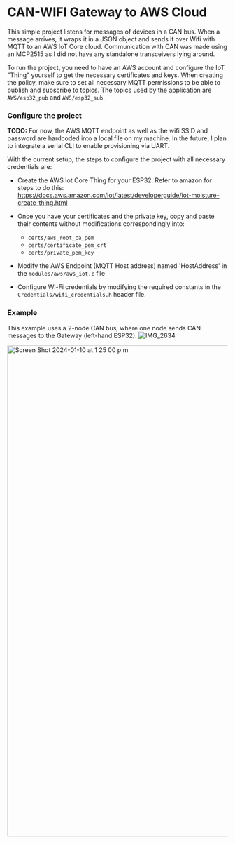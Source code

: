 # CAN-WIFI Gateway to AWS Cloud

This simple project listens for messages of devices in a CAN bus. When a message arrives, it wraps it in a JSON object and sends it over Wifi with MQTT to an AWS IoT Core cloud. Communication with CAN was made using an MCP2515 as I did not have any standalone transceivers lying around.

To run the project, you need to have an AWS account and configure the IoT "Thing" yourself to get the necessary certificates and keys. When creating the policy, make sure to set all necessary MQTT permissions to be able to publish and subscribe to topics. The topics used by the application are `AWS/esp32_pub` and `AWS/esp32_sub`.

### Configure the project
**TODO:** For now, the AWS MQTT endpoint as well as the wifi SSID and password are hardcoded into a local file on my machine. In the future, I plan to integrate a serial CLI to enable provisioning via UART.

With the current setup, the steps to configure the project with all necessary credentials are:

* Create the AWS Iot Core Thing for your ESP32. Refer to amazon for steps to do this:
https://docs.aws.amazon.com/iot/latest/developerguide/iot-moisture-create-thing.html

* Once you have your certificates and the private key, copy and paste their contents without modifications correspondingly into:
  * `certs/aws_root_ca_pem`
  * `certs/certificate_pem_crt`
  * `certs/private_pem_key`

* Modify the AWS Endpoint (MQTT Host address) named 'HostAddress' in the `modules/aws/aws_iot.c` file
  
* Configure Wi-Fi credentials by modifying the required constants in the `Credentials/wifi_credentials.h` header file.

### Example
This example uses a 2-node CAN bus, where one node sends CAN messages to the Gateway (left-hand ESP32).
![IMG_2634](https://github.com/paultimke/CAN_AWS_Gateway/assets/87957114/52507f51-fb03-4258-af50-cac790745c3f)

<img width="1120" alt="Screen Shot 2024-01-10 at 1 25 00 p m" src="https://github.com/paultimke/CAN_AWS_Gateway/assets/87957114/954bbbc7-afdb-419d-b459-d3a1be31abd2">

